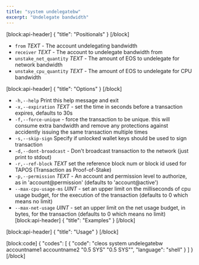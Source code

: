 ```yaml
---
title: "system undelegatebw"
excerpt: "Undelegate bandwidth"
---
```

[block:api-header]
{
  "title": "Positionals"
}
[/block]
- `from` _TEXT_ - The account undelegating bandwidth
- `receiver` _TEXT_ - The account to undelegate bandwidth from
- `unstake_net_quantity` _TEXT_ - The amount of EOS to undelegate for network bandwidth
- `unstake_cpu_quantity` _TEXT_  - The amount of EOS to undelegate for CPU bandwidth

[block:api-header]
{
  "title": "Options"
}
[/block]
- `-h,--help` Print this help message and exit
- `-x,--expiration` _TEXT_ - set the time in seconds before a transaction expires, defaults to 30s
- `-f,--force-unique` - force the transaction to be unique. this will consume extra bandwidth and remove any protections against accidently issuing the same transaction multiple times
- `-s,--skip-sign` Specify if unlocked wallet keys should be used to sign transaction
- `-d,--dont-broadcast` - Don't broadcast transaction to the network (just print to stdout)
- `-r,--ref-block` _TEXT_         set the reference block num or block id used for TAPOS (Transaction as Proof-of-Stake)
- `-p,--permission`  _TEXT_ - An account and permission level to authorize, as in 'account@permission' (defaults to 'account@active')
- `--max-cpu-usage-ms` _UINT_ - set an upper limit on the milliseconds of cpu usage budget, for the execution of the transaction (defaults to 0 which means no limit)
- `--max-net-usage` _UINT_ - set an upper limit on the net usage budget, in bytes, for the transaction (defaults to 0 which means no limit)
[block:api-header]
{
  "title": "Examples"
}
[/block]

[block:api-header]
{
  "title": "Usage"
}
[/block]

[block:code]
{
  "codes": [
    {
      "code": "cleos system undelegatebw accountname1 accountname2 \"0.5 SYS\" \"0.5 SYS\"",
      "language": "shell"
    }
  ]
}
[/block]